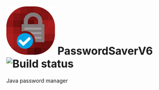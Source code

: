 # <img src="src/main/resources/img/PasswordSaverV6.png" height="128" width="128" alt="icon"/> PasswordSaverV6 ![Build status](https://ci.appveyor.com/api/projects/status/9wpi0oghywitps5m?svg=true)
Java password manager

